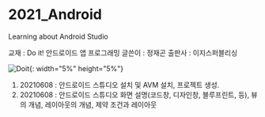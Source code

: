 # 2021_Android
Learning about Android Studio

교재 : Do it! 안드로이드 앱 프로그래밍
글쓴이 : 정재곤
출판사 : 이지스퍼블리싱

![Doit](https://user-images.githubusercontent.com/84966961/121149625-c9615b00-c87d-11eb-929f-77af2ae3edc0.jpg){: width="5%" height="5%"}

1. 20210608 : 안드로이드 스튜디오 설치 및 AVM 설치, 프로젝트 생성.
2. 20210608 : 안드로이드 스튜디오 화면 설명(코드창, 디자인창, 블루프린트, 등), 뷰의 개념, 레이아웃의 개념, 제약 조건과 레이아웃 
